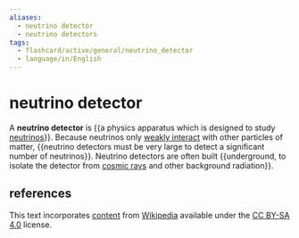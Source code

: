 ```yaml
---
aliases:
  - neutrino detector
  - neutrino detectors
tags:
  - flashcard/active/general/neutrino_detector
  - language/in/English
---
```


# neutrino detector

A __neutrino detector__ is {{a physics apparatus which is designed to study [neutrinos](neutrino.md)}}. Because neutrinos only [weakly interact](weak%20interaction.md) with other particles of matter, {{neutrino detectors must be very large to detect a significant number of neutrinos}}. Neutrino detectors are often built {{underground, to isolate the detector from [cosmic rays](cosmic%20ray.md) and other background radiation}}. <!--SR:!2024-10-11,61,310!2024-10-18,65,310!2024-10-15,64,310-->

## references

This text incorporates [content](https://en.wikipedia.org/wiki/neutrino_detector) from [Wikipedia](Wikipedia.md) available under the [CC BY-SA 4.0](https://creativecommons.org/licenses/by-sa/4.0/) license.
